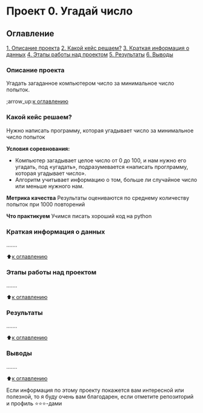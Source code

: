 # Проект 0. Угадай число

## Оглавление
[1. Описание проекта](https://github.com/YulyZzz/sf_data_science/tree/main/project_0/README.md#Описание-проекта)
[2. Какой кейс решаем?](https://github.com/YulyZzz/sf_data_science/tree/main/project_0/README.md#Какой-кейс-решаем)
[3. Краткая информация о данных](https://github.com/YulyZzz/sf_data_science/tree/main/project_0/README.md#Краткая-информация-о-данных)
[4. Этапы работы над проектом](https://github.com/YulyZzz/sf_data_science/tree/main/project_0/README.md#Этапы-работы-над-проектом)
[5. Результаты](https://github.com/YulyZzz/sf_data_science/tree/main/project_0/README.md#Резкльтат)
[6. Выводы](https://github.com/YulyZzz/sf_data_science/tree/main/project_0/README.md#Выводы)

### Описание проекта
Угадать загаданное компьютером число за минимальное число  попыток.

;arrow_up:[к оглавлению](https://github.com/YulyZzz/sf_data_science/tree/main/project_0/README.md#Оглавление)


### Какой кейс решаем?
Нужно написать  программу, которая угадывает число за минимальное число попыток

**Условия соревнования:**
- Компьютер загадывает целое число от 0 до 100, и нам нужно его угадать, под «угадать», подразумевается «написать проглрамму, которая угадывает число».
- Алгоритм учитывает информацию о том, больше ли случайное число или меньше нужного нам.

**Метрика качества**
Результаты оцениваются по среднему количеству попыток при 1000 повторений

**Что практикуем**
Учимся писать хороший код на python


### Краткая информация  о данных
.......

:arrow_up:[к оглавлению](https://github.com/YulyZzz/sf_data_science/tree/main/project_0/README.md#Оглавление)


### Этапы работы над проектом
.......

:arrow_up:[к оглавлению](https://github.com/YulyZzz/sf_data_science/tree/main/project_0/README.md#Оглавление)


### Результаты
.......

:arrow_up:[к оглавлению](https://github.com/YulyZzz/sf_data_science/tree/main/project_0/README.md#Оглавление)


### Выводы
.......

:arrow_up:[к оглавлению](https://github.com/YulyZzz/sf_data_science/tree/main/project_0/README.md#Оглавление)

Если информация  по этому проекту покажется вам интересной или полезной, то я буду очень вам благодарен, если отметите репозиторий и профиль :star::star::star:-дами